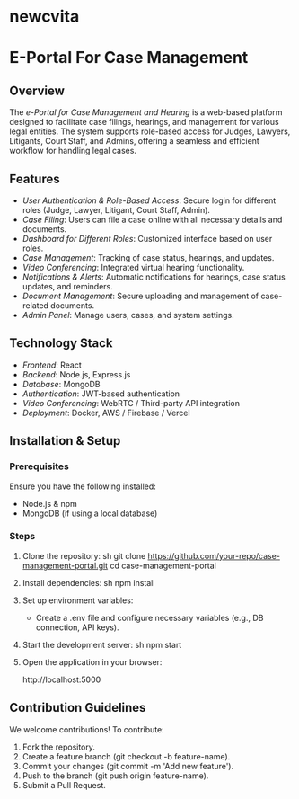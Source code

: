 # newcvita
# E-Portal For Case Management 

## Overview
The *e-Portal for Case Management and Hearing* is a web-based platform designed to facilitate case filings, hearings, and management for various legal entities. The system supports role-based access for Judges, Lawyers, Litigants, Court Staff, and Admins, offering a seamless and efficient workflow for handling legal cases. 

## Features
- *User Authentication & Role-Based Access*: Secure login for different roles (Judge, Lawyer, Litigant, Court Staff, Admin).
- *Case Filing*: Users can file a case online with all necessary details and documents.
- *Dashboard for Different Roles*: Customized interface based on user roles.
- *Case Management*: Tracking of case status, hearings, and updates.
- *Video Conferencing*: Integrated virtual hearing functionality.
- *Notifications & Alerts*: Automatic notifications for hearings, case status updates, and reminders.
- *Document Management*: Secure uploading and management of case-related documents.
- *Admin Panel*: Manage users, cases, and system settings.

## Technology Stack
- *Frontend*: React
- *Backend*: Node.js, Express.js
- *Database*: MongoDB
- *Authentication*: JWT-based authentication
- *Video Conferencing*: WebRTC / Third-party API integration
- *Deployment*: Docker, AWS / Firebase / Vercel

## Installation & Setup
### Prerequisites
Ensure you have the following installed:
- Node.js & npm
- MongoDB (if using a local database)

### Steps
1. Clone the repository:
   sh
   git clone https://github.com/your-repo/case-management-portal.git
   cd case-management-portal
   
2. Install dependencies:
   sh
   npm install
   
3. Set up environment variables:
   - Create a .env file and configure necessary variables (e.g., DB connection, API keys).
4. Start the development server:
   sh
   npm start
   
5. Open the application in your browser:
   
   http://localhost:5000
   

## Contribution Guidelines
We welcome contributions! To contribute:
1. Fork the repository.
2. Create a feature branch (git checkout -b feature-name).
3. Commit your changes (git commit -m 'Add new feature').
4. Push to the branch (git push origin feature-name).
5. Submit a Pull Request.

